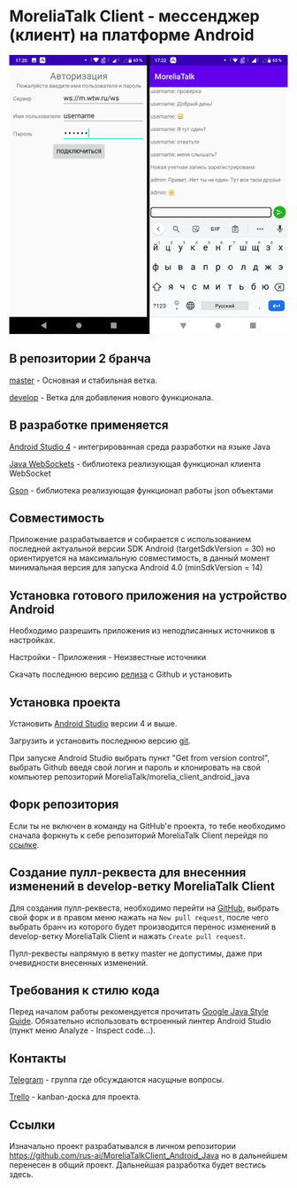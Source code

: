 # MoreliaTalk Client - мессенджер (клиент) на платформе Android #

![alt text](screenshots/auth.png "Скриншот окна авторизации и вид основного чата")

## В репозитории 2 бранча ##

[master](https://github.com/MoreliaTalk/morelia_client_android_java/tree/master) - Основная и стабильная ветка.

[develop](https://github.com/MoreliaTalk/morelia_client_android_java/tree/develop) - Ветка для добавления нового функционала.

## В разработке применяется ##

[Android Studio 4](https://developer.android.com/studio) - интегрированная среда разработки на языке Java

[Java WebSockets](https://github.com/TooTallNate/Java-WebSocket) - библиотека реализующая функционал клиента WebSocket

[Gson](https://github.com/google/gson) - библиотека реализующая функционал работы json объектами

## Совместимость ##

Приложение разрабатывается и собирается с использованием последней актуальной версии SDK Android (targetSdkVersion = 30) но ориентируется на максимальную совместимость, в данный момент минимальная версия для запуска Android 4.0 (minSdkVersion = 14)

## Установка готового приложения на устройство Android ##

Необходимо разрешить приложения из неподписанных источников в настройках.

Настройки - Приложения - Неизвестные источники

Скачать последнюю версию [релиза](https://github.com/MoreliaTalk/morelia_client_android_java/releases) с Github и установить

## Установка проекта ##

Установить [Android Studio](https://developer.android.com/studio) версии 4 и выше.

Загрузить и установить последнюю версию [git](https://git-scm.com/downloads).

При запуске Android Studio выбрать пункт "Get from version control", выбрать Github введя свой логин и пароль и клонировать на свой компьютер репозиторий MoreliaTalk/morelia_client_android_java

## Форк репозитория ##

Если ты не включен в команду на GitHub'е проекта, то тебе необходимо сначала форкнуть к себе репозиторий MoreliaTalk Client перейдя по [ссылке](https://github.com/MoreliaTalk/morelia_client_android_java/fork).

## Создание пулл-реквеста для внесенния изменений в develop-ветку MoreliaTalk Client ##

Для создания пулл-реквеста, необходимо перейти на [GitHub](https://www.github.com), выбрать свой форк и в правом меню нажать на `New pull request`, после чего выбрать бранч из которого будет производится перенос изменений в develop-ветку MoreliaTalk Client и нажать `Create pull request`.

Пулл-реквесты напрямую в ветку master не допустимы, даже при очевидности внесенных изменений. 

## Требования к стилю кода ##

Перед началом работы рекомендуется прочитать [Google Java Style Guide](https://google.github.io/styleguide/javaguide.html). Обязательно использовать встроенный линтер Android Studio (пункт меню Analyze - Inspect code...).

## Контакты ##

[Telegram](https://t.me/joinchat/LImHShzAmIWvpMxDTr5Vxw) - группа где обсуждаются насущные вопросы.

[Trello](https://trello.com/b/qXjJFTP3/develop) - kanban-доска для проекта.

## Ссылки ##

Изначально проект разрабатывался в личном репозитории https://github.com/rus-ai/MoreliaTalkClient_Android_Java но в дальнейшем перенесен в общий проект. Дальнейшая разработка будет вестись здесь.
